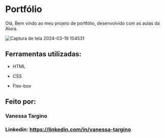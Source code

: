# Portfólio 

Olá, Bem vindo ao meu projeto de portfólio, desenvolvido com as aulas da Alura.

![Captura de tela 2024-03-19 104531](https://github.com/VanessaTargino/portfolio_final/assets/139828545/7d55ef96-c32f-4eb5-862d-a535e2dca884)

## Ferramentas utilizadas:

* HTML

* CSS

* Flex-box

## Feito por:

### Vanessa Targino

### Linkedin: https://linkedin.com/in/vanessa-targino
